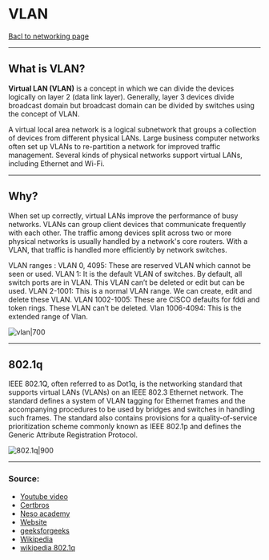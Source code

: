 # VLAN
[Bacl to networking page](index.md)
- --
## What is VLAN?
**Virtual LAN (VLAN)** is a concept in which we can divide the devices logically on layer 2 (data link layer). Generally, layer 3 devices divide broadcast domain but broadcast domain can be divided by switches using the concept of VLAN.

A virtual local area network is a logical subnetwork that groups a collection of devices from different physical LANs. Large business computer networks often set up VLANs to re-partition a network for improved traffic management. Several kinds of physical networks support virtual LANs, including Ethernet and Wi-Fi.
- --
## Why?
When set up correctly, virtual LANs improve the performance of busy networks. VLANs can group client devices that communicate frequently with each other. The traffic among devices split across two or more physical networks is usually handled by a network's core routers. With a VLAN, that traffic is handled more efficiently by network switches.

VLAN ranges :
VLAN 0, 4095: These are reserved VLAN which cannot be seen or used.
VLAN 1: It is the default VLAN of switches. By default, all switch ports are in VLAN. This VLAN can’t be deleted or edit but can be used.
VLAN 2-1001: This is a normal VLAN range. We can create, edit and delete these VLAN.
VLAN 1002-1005: These are CISCO defaults for fddi and token rings. These VLAN can’t be deleted.
Vlan 1006-4094: This is the extended range of Vlan.

![vlan|700](https://cyberhoot.com/wp-content/uploads/2020/01/Image12005.gif)
- --
## 802.1q
IEEE 802.1Q, often referred to as Dot1q, is the networking standard that supports virtual LANs (VLANs) on an IEEE 802.3 Ethernet network. The standard defines a system of VLAN tagging for Ethernet frames and the accompanying procedures to be used by bridges and switches in handling such frames. The standard also contains provisions for a quality-of-service prioritization scheme commonly known as IEEE 802.1p and defines the Generic Attribute Registration Protocol.

![802.1q|900](https://upload.wikimedia.org/wikipedia/commons/thumb/0/0e/Ethernet_802.1Q_Insert.svg/1328px-Ethernet_802.1Q_Insert.svg.png)
- --
### Source:
- [Youtube video](https://youtu.be/jC6MJTh9fRE)
- [Certbros](https://youtu.be/A9lMH0ye1HU)
- [Neso academy](https://youtu.be/ez24W5oTU3U)
- [Website](https://www.lifewire.com/virtual-local-area-network-817357)
- [geeksforgeeks](https://www.geeksforgeeks.org/virtual-lan-vlan/)
- [Wikipedia](https://en.wikipedia.org/wiki/Virtual_LAN)
- [wikipedia 802.1q](https://en.wikipedia.org/wiki/IEEE_802.1Q)